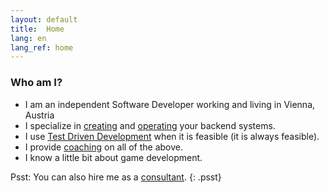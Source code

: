 ```yaml
---
layout: default
title:  Home
lang: en
lang_ref: home
---
```

### Who am I?
- I am an independent Software Developer working and living in Vienna, Austria
- I specialize in [creating](/services/backends/code_en) and [operating](/services/devops/operation_en) your backend systems.
- I use [Test Driven Development](https://en.wikipedia.org/wiki/Test-driven_development) when it is feasible (it is always feasible).
- I provide [coaching](/services/coaching/backends_en) on all of the above.
- I know a little bit about game development.

Psst: You can also hire me as a [consultant](/services/consulting/feasibility_en).
{: .psst}
